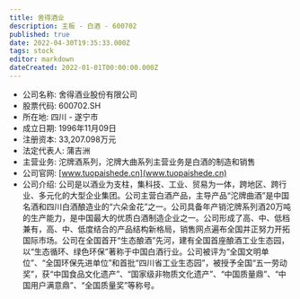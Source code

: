 ```yaml
---
title: 舍得酒业
description: 主板 - 白酒 - 600702
published: true
date: 2022-04-30T19:35:33.000Z
tags: stock
editor: markdown
dateCreated: 2022-01-01T00:00:00.000Z
---
```


- 公司名称: 舍得酒业股份有限公司
- 股票代码: 600702.SH
- 所在地: 四川 - 遂宁市
- 成立日期: 1996年11月09日
- 注册资本: 33,207.098万元
- 法定代表人: 蒲吉洲
- 主营业务: 沱牌酒系列，沱牌大曲系列主营业务是白酒的制造和销售
- 公司官网: [www.tuopaishede.cn](www.tuopaishede.cn)
- 公司介绍: 公司是以酒业为支柱，集科技、工业、贸易为一体，跨地区、跨行业、多元化的大型企业集团。公司主营白酒产品，主导产品“沱牌曲酒”是中国名酒和四川白酒酿造业的“六朵金花”之一。公司具备年产销沱牌系列酒20万吨的生产能力，是中国最大的优质白酒制造企业之一。公司形成了高、中、低档兼有，高、中、低度结合的产品结构新格局，销售网点遍布全国并正努力开拓国际市场。公司在全国首开“生态酿酒”先河，建有全国首座酿酒工业生态园，以“生态循环、绿色环保”著称于中国白酒行业。公司被评为“全国文明单位”、“全国环保先进单位”和首批“四川省工业生态园”，被授予全国“五一劳动奖”，获“中国食品文化遗产”、“国家级非物质文化遗产”、“中国质量鼎”、“中国用户满意鼎”、“全国质量奖”等称号。



